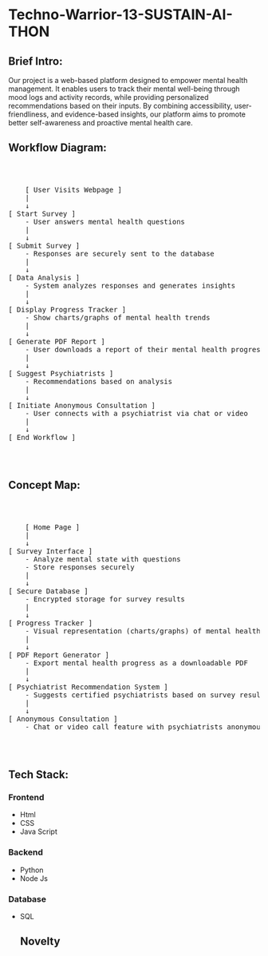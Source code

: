 # Techno-Warrior-13-SUSTAIN-AI-THON
<h2>Brief Intro:</h2>
<p>
  Our project is a web-based platform designed to empower mental health management. It enables users to track their mental well-being through mood logs and activity records, while providing personalized recommendations based on their inputs. By combining accessibility, user-friendliness, and evidence-based insights, our platform aims to promote better self-awareness and proactive mental health care.
</p>

<h2>Workflow Diagram:</h2>

<pre>
  <p>
    [ User Visits Webpage ]  
    |  
    ↓  
[ Start Survey ]  
    - User answers mental health questions  
    |  
    ↓  
[ Submit Survey ]  
    - Responses are securely sent to the database  
    |  
    ↓  
[ Data Analysis ]  
    - System analyzes responses and generates insights  
    |  
    ↓  
[ Display Progress Tracker ]  
    - Show charts/graphs of mental health trends  
    |  
    ↓  
[ Generate PDF Report ]  
    - User downloads a report of their mental health progress  
    |  
    ↓  
[ Suggest Psychiatrists ]  
    - Recommendations based on analysis  
    |  
    ↓  
[ Initiate Anonymous Consultation ]  
    - User connects with a psychiatrist via chat or video  
    |  
    ↓  
[ End Workflow ]
  </p>
</pre>

<h2>Concept Map:</h2>
<pre>
  <p>
    [ Home Page ]  
    |  
    ↓  
[ Survey Interface ]  
    - Analyze mental state with questions  
    - Store responses securely  
    |  
    ↓  
[ Secure Database ]  
    - Encrypted storage for survey results  
    |  
    ↓  
[ Progress Tracker ]  
    - Visual representation (charts/graphs) of mental health progress over time  
    |  
    ↓  
[ PDF Report Generator ]  
    - Export mental health progress as a downloadable PDF  
    |  
    ↓  
[ Psychiatrist Recommendation System ]  
    - Suggests certified psychiatrists based on survey results  
    |  
    ↓  
[ Anonymous Consultation ]  
    - Chat or video call feature with psychiatrists anonymously
  </p>
</pre>

<h2>Tech Stack:</h2>

<h3>Frontend</h3>
<ul>
<li>Html</li>
<li>CSS</li>
<li>Java Script</li>
</ul>

<h3>Backend</h3>
<ul>
<li>Python</li>
<li>Node Js</li>
</ul>
<h3>Database</h3>
<ul>
  <li>SQL</li>
</li>

<h2>Novelty</h2>

